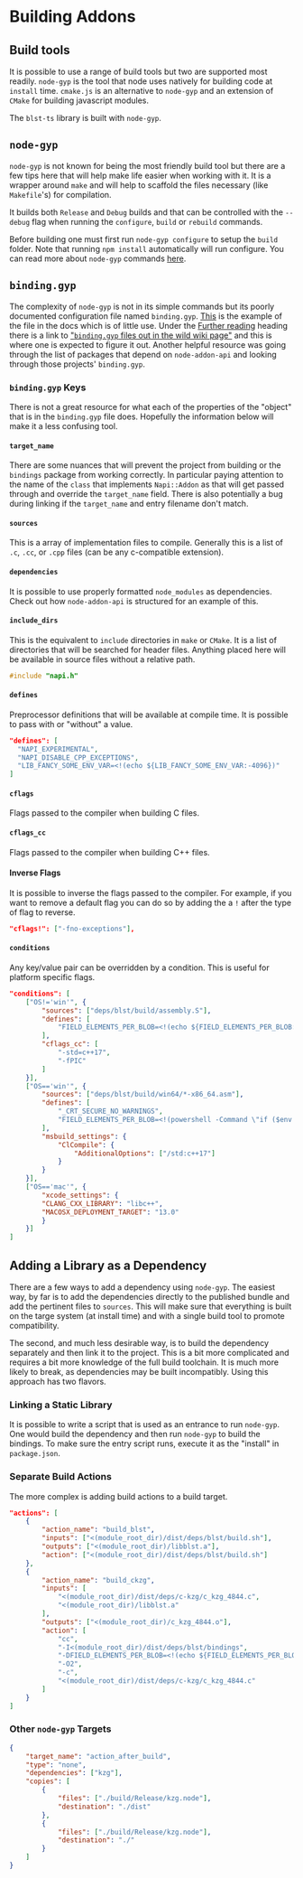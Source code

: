 # Building Addons

## Build tools

It is possible to use a range of build tools but two are supported most readily.  `node-gyp` is the tool that node uses natively for building code at `install` time. `cmake.js` is an alternative to `node-gyp` and an extension of `CMake` for building javascript modules.

The `blst-ts` library is built with `node-gyp`.

## `node-gyp`

`node-gyp` is not known for being the most friendly build tool but there are a few tips here that will help make life easier when working with it.  It is a wrapper around `make` and will help to scaffold the files necessary (like `Makefile`'s) for compilation.

It builds both `Release` and `Debug` builds and that can be controlled with the `--debug` flag when running the `configure`, `build` or `rebuild` commands.

Before building one must first run `node-gyp configure` to setup the `build` folder. Note that running `npm install` automatically will run configure. You can read more about `node-gyp` commands [here](https://github.com/nodejs/node-gyp#how-to-use).

## `binding.gyp`

The complexity of `node-gyp` is not in its simple commands but its poorly documented configuration file named `binding.gyp`.  [This](https://github.com/nodejs/node-gyp#the-bindinggyp-file) is the example of the file in the docs which is of little use.  Under the [Further reading](https://github.com/nodejs/node-gyp#further-reading) heading there is a link to ["`binding.gyp` files out in the wild wiki page"](https://github.com/nodejs/node-gyp/blob/main/docs/binding.gyp-files-in-the-wild.md) and this is where one is expected to figure it out.  Another helpful resource was going through the list of packages that depend on `node-addon-api` and looking through those projects' `binding.gyp`.

### `binding.gyp` Keys

There is not a great resource for what each of the properties of the "object" that is in the `binding.gyp` file does.  Hopefully the information below will make it a less confusing tool.

#### `target_name`

There are some nuances that will prevent the project from building or the `bindings` package from working correctly.  In particular paying attention to the name of the `class` that implements `Napi::Addon` as that will get passed through and override the `target_name` field. There is also potentially a bug during linking if the `target_name` and entry filename don't match.

#### `sources`

This is a array of implementation files to compile. Generally this is a list of `.c`, `.cc`, or `.cpp` files (can be any c-compatible extension).

#### `dependencies`

It is possible to use properly formatted `node_modules` as dependencies. Check out how `node-addon-api` is structured for an example of this.

#### `include_dirs`

This is the equivalent to `include` directories in `make` or `CMake`.  It is a list of directories that will be searched for header files.  Anything placed here will be available in source files without a relative path.

```c
#include "napi.h"
```

#### `defines`

Preprocessor definitions that will be available at compile time.  It is possible to pass with or "without" a value.

```json
"defines": [
  "NAPI_EXPERIMENTAL",
  "NAPI_DISABLE_CPP_EXCEPTIONS",
  "LIB_FANCY_SOME_ENV_VAR=<!(echo ${LIB_FANCY_SOME_ENV_VAR:-4096})"
]
```

#### `cflags`

Flags passed to the compiler when building C files.

#### `cflags_cc`

Flags passed to the compiler when building C++ files.

#### Inverse Flags

It is possible to inverse the flags passed to the compiler.  For example, if you want to remove a default flag you can do so by adding the a `!` after the type of flag to reverse.

```json
"cflags!": ["-fno-exceptions"],
```

#### `conditions`

Any key/value pair can be overridden by a condition.  This is useful for platform specific flags.

```json
"conditions": [
    ["OS!='win'", {
        "sources": ["deps/blst/build/assembly.S"],
        "defines": [
            "FIELD_ELEMENTS_PER_BLOB=<!(echo ${FIELD_ELEMENTS_PER_BLOB:-4096})"
        ],
        "cflags_cc": [
            "-std=c++17",
            "-fPIC"
        ]
    }],
    ["OS=='win'", {
        "sources": ["deps/blst/build/win64/*-x86_64.asm"],
        "defines": [
            "_CRT_SECURE_NO_WARNINGS",
            "FIELD_ELEMENTS_PER_BLOB=<!(powershell -Command \"if ($env:FIELD_ELEMENTS_PER_BLOB) { $env:FIELD_ELEMENTS_PER_BLOB } else { 4096 }\")"
        ],
        "msbuild_settings": {
            "ClCompile": {
                "AdditionalOptions": ["/std:c++17"]
            }
        }
    }],
    ["OS=='mac'", {
        "xcode_settings": {
        "CLANG_CXX_LIBRARY": "libc++",
        "MACOSX_DEPLOYMENT_TARGET": "13.0"
        }
    }]
]
```

## Adding a Library as a Dependency

There are a few ways to add a dependency using `node-gyp`.  The easiest way, by far is to add the dependencies directly to the published bundle and add the pertinent files to `sources`. This will make sure that everything is built on the targe system (at install time) and with a single build tool to promote compatibility.

The second, and much less desirable way, is to build the dependency separately and then link it to the project.  This is a bit more complicated and requires a bit more knowledge of the full build toolchain.  It is much more likely to break, as dependencies may be built incompatibly. Using this approach has two flavors.

### Linking a Static Library

It is possible to write a script that is used as an entrance to run `node-gyp`.  One would build the dependency and then run `node-gyp` to build the bindings.  To make sure the entry script runs, execute it as the "install" in `package.json`.

### Separate Build Actions

The more complex is adding build actions to a build target.

```json
"actions": [
    {
        "action_name": "build_blst",
        "inputs": ["<(module_root_dir)/dist/deps/blst/build.sh"],
        "outputs": ["<(module_root_dir)/libblst.a"],
        "action": ["<(module_root_dir)/dist/deps/blst/build.sh"]
    },
    {
        "action_name": "build_ckzg",
        "inputs": [
            "<(module_root_dir)/dist/deps/c-kzg/c_kzg_4844.c",
            "<(module_root_dir)/libblst.a"
        ],
        "outputs": ["<(module_root_dir)/c_kzg_4844.o"],
        "action": [
            "cc",
            "-I<(module_root_dir)/dist/deps/blst/bindings",
            "-DFIELD_ELEMENTS_PER_BLOB=<!(echo ${FIELD_ELEMENTS_PER_BLOB:-4096})",
            "-O2",
            "-c",
            "<(module_root_dir)/dist/deps/c-kzg/c_kzg_4844.c"
        ]
    }
]
```

### Other `node-gyp` Targets

```json
{
    "target_name": "action_after_build",
    "type": "none",
    "dependencies": ["kzg"],
    "copies": [
        {
            "files": ["./build/Release/kzg.node"],
            "destination": "./dist"
        },
        {
            "files": ["./build/Release/kzg.node"],
            "destination": "./"
        }
    ]
}
```
